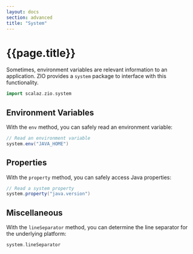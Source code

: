 ```yaml
---
layout: docs
section: advanced
title: "System"
---
```


# {{page.title}}

Sometimes, environment variables are relevant information to an application. ZIO provides a `system` package to interface with this functionality.

```scala mdoc:silent
import scalaz.zio.system
```

## Environment Variables

With the `env` method, you can safely read an environment variable:

```scala mdoc
// Read an environment variable
system.env("JAVA_HOME")
```

## Properties

With the `property` method, you can safely access Java properties:

```scala mdoc
// Read a system property
system.property("java.version")
```

## Miscellaneous

With the `lineSeparator` method, you can determine the line separator for the underlying platform:

```scala mdoc
system.lineSeparator
```
